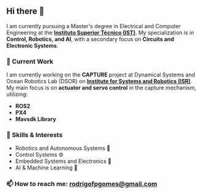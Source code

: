 ## Hi there 👋

I am currently pursuing a Master's degree in Electrical and Computer Engineering at the **[Instituto Superior Técnico (IST)](https://tecnico.ulisboa.pt/en/)**. My specialization is in **Control, Robotics, and AI**, with a secondary focus on **Circuits and Electronic Systems**.

### 🚀 Current Work
I am currently working on the **CAPTURE** project at Dynamical Systems and Ocean Robotics Lab (DSOR) on **[Institute for Systems and Robotics (ISR)](http://www.isr.tecnico.ulisboa.pt/)**. My main focus is on **actuator and servo control** in the capture mechanism, utilizing:
- **ROS2**
- **PX4**
- **Mavsdk Library**

### 🔧 Skills & Interests
- Robotics and Autonomous Systems 🤖
- Control Systems ⚙️
- Embedded Systems and Electronics 🔋
- AI & Machine Learning 🧠

### 📫 How to reach me: rodrigofpgomes@gmail.com
